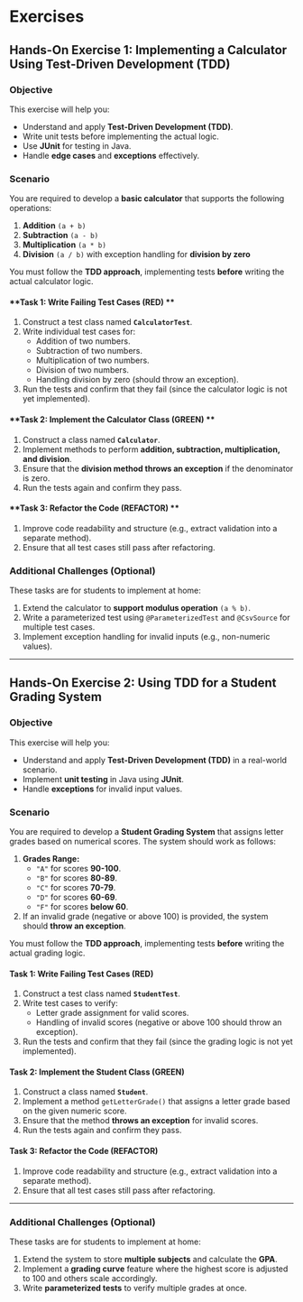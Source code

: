# Exercises
## **Hands-On Exercise 1: Implementing a Calculator Using Test-Driven Development (TDD)**

### **Objective**
This exercise will help you:
- Understand and apply **Test-Driven Development (TDD)**.
- Write unit tests before implementing the actual logic.
- Use **JUnit** for testing in Java.
- Handle **edge cases** and **exceptions** effectively.


### **Scenario**
You are required to develop a **basic calculator** that supports the following operations:
1. **Addition** `(a + b)`
2. **Subtraction** `(a - b)`
3. **Multiplication** `(a * b)`
4. **Division** `(a / b)` with exception handling for **division by zero**

You must follow the **TDD approach**, implementing tests **before** writing the actual calculator logic.


#### **Task 1: Write Failing Test Cases (RED) **
1. Construct a test class named **`CalculatorTest`**.
2. Write individual test cases for:
    - Addition of two numbers.
    - Subtraction of two numbers.
    - Multiplication of two numbers.
    - Division of two numbers.
    - Handling division by zero (should throw an exception).
3. Run the tests and confirm that they fail (since the calculator logic is not yet implemented).


#### **Task 2: Implement the Calculator Class (GREEN) **
1. Construct a class named **`Calculator`**.
2. Implement methods to perform **addition, subtraction, multiplication, and division**.
3. Ensure that the **division method throws an exception** if the denominator is zero.
4. Run the tests again and confirm they pass.


#### **Task 3: Refactor the Code (REFACTOR) **
1. Improve code readability and structure (e.g., extract validation into a separate method).
2. Ensure that all test cases still pass after refactoring.


### Additional Challenges (Optional)
These tasks are for students to implement at home:

1. Extend the calculator to **support modulus operation** `(a % b)`.
2. Write a parameterized test using `@ParameterizedTest` and `@CsvSource` for multiple test cases.
3. Implement exception handling for invalid inputs (e.g., non-numeric values).



---


## **Hands-On Exercise 2: Using TDD for a Student Grading System**

### **Objective**
This exercise will help you:
- Understand and apply **Test-Driven Development (TDD)** in a real-world scenario.
- Implement **unit testing** in Java using **JUnit**.
- Handle **exceptions** for invalid input values.


### **Scenario**
You are required to develop a **Student Grading System** that assigns letter grades based on numerical scores. The system should work as follows:

1. **Grades Range:**
    - `"A"` for scores **90-100**.
    - `"B"` for scores **80-89**.
    - `"C"` for scores **70-79**.
    - `"D"` for scores **60-69**.
    - `"F"` for scores **below 60**.
2. If an invalid grade (negative or above 100) is provided, the system should **throw an exception**.

You must follow the **TDD approach**, implementing tests **before** writing the actual grading logic.


#### **Task 1: Write Failing Test Cases (RED)**
1. Construct a test class named **`StudentTest`**.
2. Write test cases to verify:
    - Letter grade assignment for valid scores.
    - Handling of invalid scores (negative or above 100 should throw an exception).
3. Run the tests and confirm that they fail (since the grading logic is not yet implemented).

#### **Task 2: Implement the Student Class (GREEN)**
1. Construct a class named **`Student`**.
2. Implement a method `getLetterGrade()` that assigns a letter grade based on the given numeric score.
3. Ensure that the method **throws an exception** for invalid scores.
4. Run the tests again and confirm they pass.

#### **Task 3: Refactor the Code (REFACTOR)**
1. Improve code readability and structure (e.g., extract validation into a separate method).
2. Ensure that all test cases still pass after refactoring.

---

### **Additional Challenges (Optional)**
These tasks are for students to implement at home:

1. Extend the system to store **multiple subjects** and calculate the **GPA**.
2. Implement a **grading curve** feature where the highest score is adjusted to 100 and others scale accordingly.
3. Write **parameterized tests** to verify multiple grades at once.
